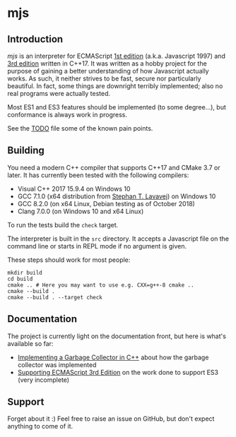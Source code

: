 # mjs

## Introduction
_mjs_ is an interpreter for ECMAScript [1st
edition](https://www.ecma-international.org/publications/files/ECMA-ST-ARCH/ECMA-262,%201st%20edition,%20June%201997.pdf)
(a.k.a. Javascript 1997) and [3rd
edition](http://www.ecma-international.org/publications/files/ECMA-ST-ARCH/ECMA-262,%203rd%20edition,%20December%201999.pdf)
written in C++17. It was written as a hobby project for the purpose of
gaining a better understanding of how Javascript actually works. As
such, it neither strives to be fast, secure nor particularly beautiful.
In fact, some things are downright terribly implemented; also no real
programs were actually tested.

Most ES1 and ES3 features should be implemented (to some
degree...), but conformance is always work in progress.

See the [TODO](TODO.md) file some of the known pain points.

## Building

You need a modern C++ compiler that supports C++17 and CMake 3.7 or
later. It has currently been tested with the following compilers:

* Visual C++ 2017 15.9.4 on Windows 10
* GCC 7.1.0 (x64 distribution from [Stephan T. Lavavej](https://nuwen.net/mingw.html)) on Windows 10
* GCC 8.2.0 (on x64 Linux, Debian testing as of October 2018)
* Clang 7.0.0 (on Windows 10 and x64 Linux)

To run the tests build the `check` target.

The interpreter is built in the `src` directory. It accepts a Javascript
file on the command line or starts in REPL mode if no argument is given.

These steps should work for most people:

    mkdir build
    cd build
    cmake .. # Here you may want to use e.g. CXX=g++-8 cmake ..
    cmake --build .
    cmake --build . --target check

## Documentation

The project is currently light on the documentation front, but here is
what's available so far:

* [Implementing a Garbage Collector in
  C++](https://mras0.github.io/mjs/doc/gc/initial.html) about how the
  garbage collector was implemented
* [Supporting ECMAScript 3rd Edition](doc/es3/es3.md) on the work done
  to support ES3 (very incomplete)

## Support

Forget about it :) Feel free to raise an issue on GitHub, but don't
expect anything to come of it.
